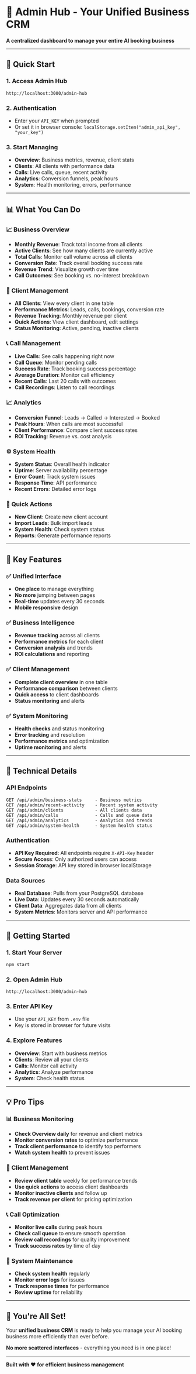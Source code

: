 # 🎯 Admin Hub - Your Unified Business CRM

**A centralized dashboard to manage your entire AI booking business**

---

## 🚀 **Quick Start**

### **1. Access Admin Hub**
```
http://localhost:3000/admin-hub
```

### **2. Authentication**
- Enter your `API_KEY` when prompted
- Or set it in browser console: `localStorage.setItem("admin_api_key", "your_key")`

### **3. Start Managing**
- **Overview**: Business metrics, revenue, client stats
- **Clients**: All clients with performance data
- **Calls**: Live calls, queue, recent activity
- **Analytics**: Conversion funnels, peak hours
- **System**: Health monitoring, errors, performance

---

## 📊 **What You Can Do**

### **📈 Business Overview**
- **Monthly Revenue**: Track total income from all clients
- **Active Clients**: See how many clients are currently active
- **Total Calls**: Monitor call volume across all clients
- **Conversion Rate**: Track overall booking success rate
- **Revenue Trend**: Visualize growth over time
- **Call Outcomes**: See booking vs. no-interest breakdown

### **👥 Client Management**
- **All Clients**: View every client in one table
- **Performance Metrics**: Leads, calls, bookings, conversion rate
- **Revenue Tracking**: Monthly revenue per client
- **Quick Actions**: View client dashboard, edit settings
- **Status Monitoring**: Active, pending, inactive clients

### **📞 Call Management**
- **Live Calls**: See calls happening right now
- **Call Queue**: Monitor pending calls
- **Success Rate**: Track booking success percentage
- **Average Duration**: Monitor call efficiency
- **Recent Calls**: Last 20 calls with outcomes
- **Call Recordings**: Listen to call recordings

### **📈 Analytics**
- **Conversion Funnel**: Leads → Called → Interested → Booked
- **Peak Hours**: When calls are most successful
- **Client Performance**: Compare client success rates
- **ROI Tracking**: Revenue vs. cost analysis

### **⚙️ System Health**
- **System Status**: Overall health indicator
- **Uptime**: Server availability percentage
- **Error Count**: Track system issues
- **Response Time**: API performance
- **Recent Errors**: Detailed error logs

### **🔧 Quick Actions**
- **New Client**: Create new client account
- **Import Leads**: Bulk import leads
- **System Health**: Check system status
- **Reports**: Generate performance reports

---

## 🎯 **Key Features**

### **✅ Unified Interface**
- **One place** to manage everything
- **No more** jumping between pages
- **Real-time** updates every 30 seconds
- **Mobile responsive** design

### **✅ Business Intelligence**
- **Revenue tracking** across all clients
- **Performance metrics** for each client
- **Conversion analysis** and trends
- **ROI calculations** and reporting

### **✅ Client Management**
- **Complete client overview** in one table
- **Performance comparison** between clients
- **Quick access** to client dashboards
- **Status monitoring** and alerts

### **✅ System Monitoring**
- **Health checks** and status monitoring
- **Error tracking** and resolution
- **Performance metrics** and optimization
- **Uptime monitoring** and alerts

---

## 🔧 **Technical Details**

### **API Endpoints**
```
GET /api/admin/business-stats     - Business metrics
GET /api/admin/recent-activity    - Recent system activity
GET /api/admin/clients            - All clients data
GET /api/admin/calls              - Calls and queue data
GET /api/admin/analytics          - Analytics and trends
GET /api/admin/system-health      - System health status
```

### **Authentication**
- **API Key Required**: All endpoints require `X-API-Key` header
- **Secure Access**: Only authorized users can access
- **Session Storage**: API key stored in browser localStorage

### **Data Sources**
- **Real Database**: Pulls from your PostgreSQL database
- **Live Data**: Updates every 30 seconds automatically
- **Client Data**: Aggregates data from all clients
- **System Metrics**: Monitors server and API performance

---

## 🚀 **Getting Started**

### **1. Start Your Server**
```bash
npm start
```

### **2. Open Admin Hub**
```
http://localhost:3000/admin-hub
```

### **3. Enter API Key**
- Use your `API_KEY` from `.env` file
- Key is stored in browser for future visits

### **4. Explore Features**
- **Overview**: Start with business metrics
- **Clients**: Review all your clients
- **Calls**: Monitor call activity
- **Analytics**: Analyze performance
- **System**: Check health status

---

## 💡 **Pro Tips**

### **📊 Business Monitoring**
- **Check Overview daily** for revenue and client metrics
- **Monitor conversion rates** to optimize performance
- **Track client performance** to identify top performers
- **Watch system health** to prevent issues

### **👥 Client Management**
- **Review client table** weekly for performance trends
- **Use quick actions** to access client dashboards
- **Monitor inactive clients** and follow up
- **Track revenue per client** for pricing optimization

### **📞 Call Optimization**
- **Monitor live calls** during peak hours
- **Check call queue** to ensure smooth operation
- **Review call recordings** for quality improvement
- **Track success rates** by time of day

### **🔧 System Maintenance**
- **Check system health** regularly
- **Monitor error logs** for issues
- **Track response times** for performance
- **Review uptime** for reliability

---

## 🎉 **You're All Set!**

Your **unified business CRM** is ready to help you manage your AI booking business more efficiently than ever before.

**No more scattered interfaces** - everything you need is in one place!

---

**Built with ❤️ for efficient business management**
